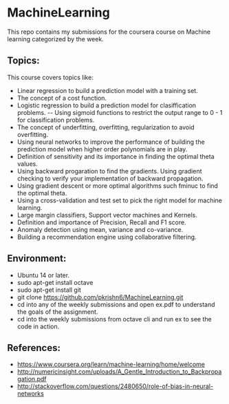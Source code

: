 # MachineLearning
This repo contains my submissions for the coursera course on Machine learning categorized by the week.

Topics:
------
This course covers topics like:
* Linear regression to build a prediction model with a training set.
* The concept of  a cost function.
* Logistic regression to build a prediction model for clasiffication problems.
    -- Using sigmoid functions to restrict the output range to 0 - 1 for classification problems.
* The concept of underfitting, overfitting, regularization to avoid overfitting.
* Using neural networks to improve the performance of building the prediction model when higher order polynomials are in play.
* Definition of sensitivity and its importance in finding the optimal theta values.
* Using backward progaration to find the gradients. Using gradient checking to verify your implementation of backward propagation.
* Using gradient descent or more optimal algorithms such fminuc to find the optimal theta.
* Using a cross-validation and test set to pick the right model for machine learning.
* Large margin classifiers, Support vector machines and Kernels.
* Definition and importance of Precision, Recall and F1 score.
* Anomaly detection using mean, variance and co-variance.
* Building a recommendation engine using collaborative filtering.

Environment:
------------
* Ubuntu 14 or later.
* sudo apt-get install octave
* sudo apt-get install git
* git clone https://github.com/pkrishn6/MachineLearning.git
* cd into any of the weekly submissions and open ex<number>.pdf to understand the goals of the assignment.
* cd into the weekly submissions from octave cli and run ex<number> to see the code in action.

References:
------------
* https://www.coursera.org/learn/machine-learning/home/welcome
* http://numericinsight.com/uploads/A_Gentle_Introduction_to_Backpropagation.pdf
* http://stackoverflow.com/questions/2480650/role-of-bias-in-neural-networks
